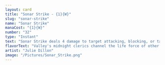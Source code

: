 ```yaml
---
layout: card
title: "Sonar Strike - {1}{W}"
slug: "sonar-strike"
name: "Sonar Strike"
manaCost: "{1}{W}"
number: "32"
type: "Instant"
text: "Sonar Strike deals 4 damage to target attacking, blocking, or tapped creature. You gain 3 life if you control a Bat."
flavorText: "Valley's midnight clerics channel the life force of other animals into blinding strikes and searing shrieks."
artist: "Julie Dillon"
image: "/Pictures/Sonar_Strike.png"
---
```


